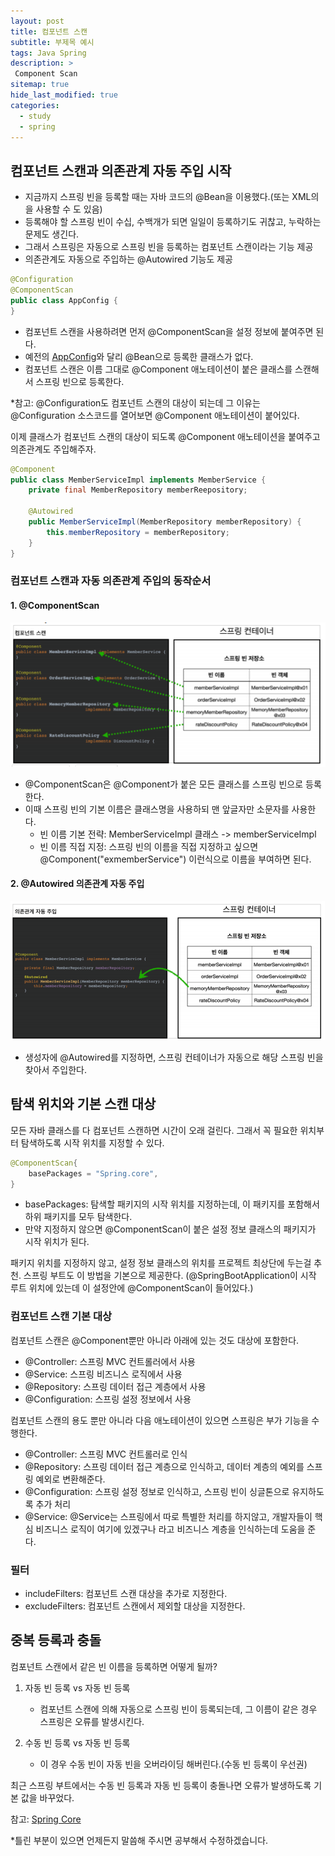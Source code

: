 ```yaml
---
layout: post
title: 컴포넌트 스캔
subtitle: 부제목 예시
tags: Java Spring
description: >
 Component Scan
sitemap: true
hide_last_modified: true
categories:
  - study
  - spring
---
```

## 컴포넌트 스캔과 의존관계 자동 주입 시작
- 지금까지 스프링 빈을 등록할 때는 자바 코드의 @Bean을 이용했다.(또는 XML의 <bean>을 사용할 수 도 있음)
- 등록해야 할 스프링 빈이 수십, 수백개가 되면 일일이 등록하기도 귀찮고, 누락하는 문제도 생긴다.
- 그래서 스프링은 자동으로 스프링 빈을 등록하는 컴포넌트 스캔이라는 기능 제공
- 의존관계도 자동으로 주입하는 @Autowired 기능도 제공

```java
@Configuration
@ComponentScan
public class AppConfig {
}
```
- 컴포넌트 스캔을 사용하려면 먼저 @ComponentScan을 설정 정보에 붙여주면 된다.
- 예전의 [AppConfig]와 달리 @Bean으로 등록한 클래스가 없다.
- 컴포넌트 스캔은 이름 그대로 @Component 애노테이션이 붙은 클래스를 스캔해서 스프링 빈으로 등록한다.

[AppConfig]:https://parkmuhyeun.github.io/study/spring/2022-02-10-Spring(2)/#appconfig%EC%9D%98-%EB%93%B1%EC%9E%A5

*참고: @Configuration도 컴포넌트 스캔의 대상이 되는데 그 이유는 @Configuration 소스코드를 열어보면 @Component 애노테이션이 붙어있다.

이제 클래스가 컴포넌트 스캔의 대상이 되도록 @Component 애노테이션을 붙여주고 의존관계도 주입해주자.

```java
@Component
public class MemberServiceImpl implements MemberService {
    private final MemberRepository memberReepository;

    @Autowired
    public MemberServiceImpl(MemberRepository memberRepository) {
        this.memberRepository = memberRepository;
    }
}
```

### 컴포넌트 스캔과 자동 의존관계 주입의 동작순서

#### 1. @ComponentScan

![img](/assets/img/blog/study/spring/Spring(5)_1.PNG)

- @ComponentScan은 @Component가 붙은 모든 클래스를 스프링 빈으로 등록한다.
- 이때 스프링 빈의 기본 이름은 클래스명을 사용하되 맨 앞글자만 소문자를 사용한다.
    - 빈 이름 기본 전략: MemberServiceImpl 클래스 -> memberServiceImpl
    - 빈 이름 직접 지정: 스프링 빈의 이름을 직접 지정하고 싶으면 @Component("exmemberService") 이런식으로 이름을 부여하면 된다.
 
#### 2. @Autowired 의존관계 자동 주입

![img](/assets/img/blog/study/spring/Spring(5)_2.PNG)

- 생성자에 @Autowired를 지정하면, 스프링 컨테이너가 자동으로 해당 스프링 빈을 찾아서 주입한다.

## 탐색 위치와 기본 스캔 대상
모든 자바 클래스를 다 컴포넌트 스캔하면 시간이 오래 걸린다. 그래서 꼭 필요한 위치부터 탐색하도록 시작 위치를 지정할 수 있다.
```java
@ComponentScan{
    basePackages = "Spring.core",
}
```
- basePackages: 탐색할 패키지의 시작 위치를 지정하는데, 이 패키지를 포함해서 하위 패키지를 모두 탐색한다.
- 만약 지정하지 않으면 @ComponentScan이 붙은 설정 정보 클래스의 패키지가 시작 위치가 된다.

패키지 위치를 지정하지 않고, 설정 정보 클래스의 위치를 프로젝트 최상단에 두는걸 추천. 스프링 부트도 이 방법을 기본으로 제공한다.
(@SpringBootApplication이 시작 루트 위치에 있는데 이 설정안에 @ComponentScan이 들어있다.)

### 컴포넌트 스캔 기본 대상
컴포넌트 스캔은 @Component뿐만 아니라 아래에 있는 것도 대상에 포함한다.
- @Controller: 스프링 MVC 컨트롤러에서 사용
- @Service: 스프링 비즈니스 로직에서 사용
- @Repository: 스프링 데이터 접근 계층에서 사용
- @Configuration: 스프링 설정 정보에서 사용

컴포넌트 스캔의 용도 뿐만 아니라  다음 애노테이션이 있으면 스프링은 부가 기능을 수행한다.
- @Controller: 스프링 MVC 컨트롤러로 인식
- @Repository: 스프링 데이터 접근 계층으로 인식하고, 데이터 계층의 예외를 스프링 예외로 변환해준다.
- @Configuration: 스프링 설정 정보로 인식하고, 스프링 빈이 싱글톤으로 유지하도록 추가 처리
- @Service: @Service는 스프링에서 따로 특별한 처리를 하지않고, 개발자들이 핵심 비즈니스 로직이 여기에 있겠구나 라고 비즈니스 계층을 인식하는데 도움을 준다.

### 필터
- includeFilters: 컴포넌트 스캔 대상을 추가로 지정한다.
- excludeFilters: 컴포넌트 스캔에서 제외할 대상을 지정한다.

## 중복 등록과 충돌
컴포넌트 스캔에서 같은 빈 이름을 등록하면 어떻게 될까?

1. 자동 빈 등록 vs 자동 빈 등록
    - 컴포넌트 스캔에 의해 자동으로 스프링 빈이 등록되는데, 그 이름이 같은 경우 스프링은 오류를 발생시킨다.

2. 수동 빈 등록 vs 자동 빈 등록
    - 이 경우 수동 빈이 자동 빈을 오버라이딩 해버린다.(수동 빈 등록이 우선권)

최근 스프링 부트에서는 수동 빈 등록과 자동 빈 등록이 충돌나면 오류가 발생하도록 기본 값을 바꾸었다.

참고:
[Spring Core](https://www.inflearn.com/course/%EC%8A%A4%ED%94%84%EB%A7%81-%ED%95%B5%EC%8B%AC-%EC%9B%90%EB%A6%AC-%EA%B8%B0%EB%B3%B8%ED%8E%B8)

*틀린 부분이 있으면 언제든지 말씀해 주시면 공부해서 수정하겠습니다.